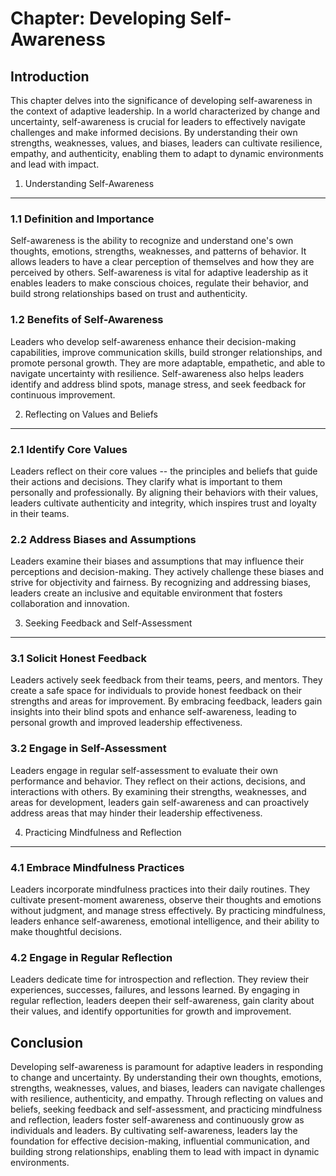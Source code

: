 Chapter: Developing Self-Awareness
==================================

Introduction
------------

This chapter delves into the significance of developing self-awareness in the context of adaptive leadership. In a world characterized by change and uncertainty, self-awareness is crucial for leaders to effectively navigate challenges and make informed decisions. By understanding their own strengths, weaknesses, values, and biases, leaders can cultivate resilience, empathy, and authenticity, enabling them to adapt to dynamic environments and lead with impact.

1. Understanding Self-Awareness
-------------------------------

### 1.1 Definition and Importance

Self-awareness is the ability to recognize and understand one's own thoughts, emotions, strengths, weaknesses, and patterns of behavior. It allows leaders to have a clear perception of themselves and how they are perceived by others. Self-awareness is vital for adaptive leadership as it enables leaders to make conscious choices, regulate their behavior, and build strong relationships based on trust and authenticity.

### 1.2 Benefits of Self-Awareness

Leaders who develop self-awareness enhance their decision-making capabilities, improve communication skills, build stronger relationships, and promote personal growth. They are more adaptable, empathetic, and able to navigate uncertainty with resilience. Self-awareness also helps leaders identify and address blind spots, manage stress, and seek feedback for continuous improvement.

2. Reflecting on Values and Beliefs
-----------------------------------

### 2.1 Identify Core Values

Leaders reflect on their core values -- the principles and beliefs that guide their actions and decisions. They clarify what is important to them personally and professionally. By aligning their behaviors with their values, leaders cultivate authenticity and integrity, which inspires trust and loyalty in their teams.

### 2.2 Address Biases and Assumptions

Leaders examine their biases and assumptions that may influence their perceptions and decision-making. They actively challenge these biases and strive for objectivity and fairness. By recognizing and addressing biases, leaders create an inclusive and equitable environment that fosters collaboration and innovation.

3. Seeking Feedback and Self-Assessment
---------------------------------------

### 3.1 Solicit Honest Feedback

Leaders actively seek feedback from their teams, peers, and mentors. They create a safe space for individuals to provide honest feedback on their strengths and areas for improvement. By embracing feedback, leaders gain insights into their blind spots and enhance self-awareness, leading to personal growth and improved leadership effectiveness.

### 3.2 Engage in Self-Assessment

Leaders engage in regular self-assessment to evaluate their own performance and behavior. They reflect on their actions, decisions, and interactions with others. By examining their strengths, weaknesses, and areas for development, leaders gain self-awareness and can proactively address areas that may hinder their leadership effectiveness.

4. Practicing Mindfulness and Reflection
----------------------------------------

### 4.1 Embrace Mindfulness Practices

Leaders incorporate mindfulness practices into their daily routines. They cultivate present-moment awareness, observe their thoughts and emotions without judgment, and manage stress effectively. By practicing mindfulness, leaders enhance self-awareness, emotional intelligence, and their ability to make thoughtful decisions.

### 4.2 Engage in Regular Reflection

Leaders dedicate time for introspection and reflection. They review their experiences, successes, failures, and lessons learned. By engaging in regular reflection, leaders deepen their self-awareness, gain clarity about their values, and identify opportunities for growth and improvement.

Conclusion
----------

Developing self-awareness is paramount for adaptive leaders in responding to change and uncertainty. By understanding their own thoughts, emotions, strengths, weaknesses, values, and biases, leaders can navigate challenges with resilience, authenticity, and empathy. Through reflecting on values and beliefs, seeking feedback and self-assessment, and practicing mindfulness and reflection, leaders foster self-awareness and continuously grow as individuals and leaders. By cultivating self-awareness, leaders lay the foundation for effective decision-making, influential communication, and building strong relationships, enabling them to lead with impact in dynamic environments.
